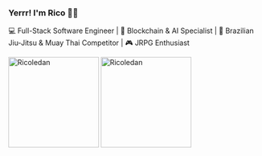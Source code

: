 ### Yerrr! I'm Rico 👋🏾

💻 Full-Stack Software Engineer | 🌆 Blockchain & AI Specialist | 🥋 Brazilian Jiu-Jitsu & Muay Thai Competitor | 🎮 JRPG Enthusiast

<div>
  <img height="180em" src="https://github-readme-stats-git-masterrstaa-rickstaa.vercel.app/api?username=ricoledan&theme=dark&show_icons=true" alt="Ricoledan" />
  <img height="180em" src="https://github-readme-stats-git-masterrstaa-rickstaa.vercel.app/api/top-langs/?username=ricoledan&theme=dark&layout=compact&show_icons=true&langs_count=8" alt="Ricoledan" />
</div>
